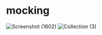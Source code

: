 # mocking
![Screenshot (1602)](https://github.com/mdfaizan973/mocking/assets/106812942/da30cd4d-f1c3-4904-a271-e837cd112540)
![Collection (3)](https://github.com/mdfaizan973/mocking/assets/106812942/346ff948-c5c3-4935-9c88-c925a2611809)
